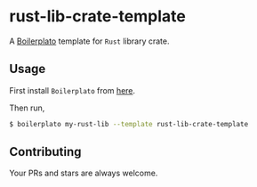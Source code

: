 # rust-lib-crate-template

A [Boilerplato](https://github.com/boilerplato/boilerplato) template for `Rust` library crate.

## Usage

First install `Boilerplato` from [here](https://github.com/boilerplato/boilerplato).

Then run,

```sh
$ boilerplato my-rust-lib --template rust-lib-crate-template
```

## Contributing

Your PRs and stars are always welcome.